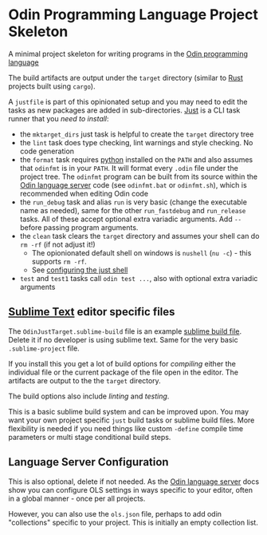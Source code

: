 # Odin Programming Language Project Skeleton

A minimal project skeleton for writing programs in the [Odin programming language](http://odin-lang.org/)

The build artifacts are output under the `target` directory (similar to [Rust](https://www.rust-lang.org/) projects
built using `cargo`).

A `justfile` is part of this opinionated setup and you may need to edit the tasks as new packages are added in
sub-directories. [Just](https://just.systems/) is a CLI task runner that you *need to install*:

- the `mktarget_dirs` just task is helpful to create the `target` directory tree
- the `lint` task does type checking, lint warnings and style checking. No code generation
- the `format` task requires [python](https://www.python.org/) installed on the `PATH` and also assumes that `odinfmt`
  is in your `PATH`. It will format every `.odin` file under the project tree. The `odinfmt` program can be built from
  its source within the [Odin language server](https://github.com/DanielGavin/ols) code (see `odinfmt.bat` or
  `odinfmt.sh`), which is recommended when editing Odin code
- the `run_debug` task and alias `run` is very basic (change the executable name as needed), same for the other
  `run_fastdebug` and `run_release` tasks. All of these accept optional extra variadic arguments. Add `--` before
  passing program arguments.
- the `clean` task clears the `target` directory and assumes your shell can do `rm -rf` (if not adjust it!)
	- The opionionated default shell on windows is `nushell` (`nu -c`) - this supports `rm -rf`.
	- See [configuring the just shell](https://just.systems/man/en/chapter_63.html?highlight=set%20shell#configuring-the-shell)
- `test` and `test1` tasks call `odin test ...`, also with optional extra variadic arguments


## [Sublime Text](https://www.sublimetext.com/) editor specific files

The `OdinJustTarget.sublime-build` file is an example [sublime build file](https://www.sublimetext.com/docs/build_systems.html). Delete it if no developer is using sublime text. Same for the very basic `.sublime-project` file.

If you install this you get a lot of build options for *compiling* either the individual file or the current package of
the file open in the editor. The artifacts are output to the the `target` directory.

The build options also include *linting* and *testing*.

This is a basic sublime build system and can be improved upon. You may want your own project specific `just` build tasks
or sublime build files. More flexibility is needed if you need things like custom `-define` compile time parameters
or multi stage conditional build steps.


## Language Server Configuration

This is also optional, delete if not needed. As the [Odin language server](https://github.com/DanielGavin/ols) docs
show you can configure OLS settings in ways specific to your editor, often in a global manner - once per all projects.

However, you can also use the `ols.json` file, perhaps to add odin "collections" specific to your project.
This is initially an empty collection list.
